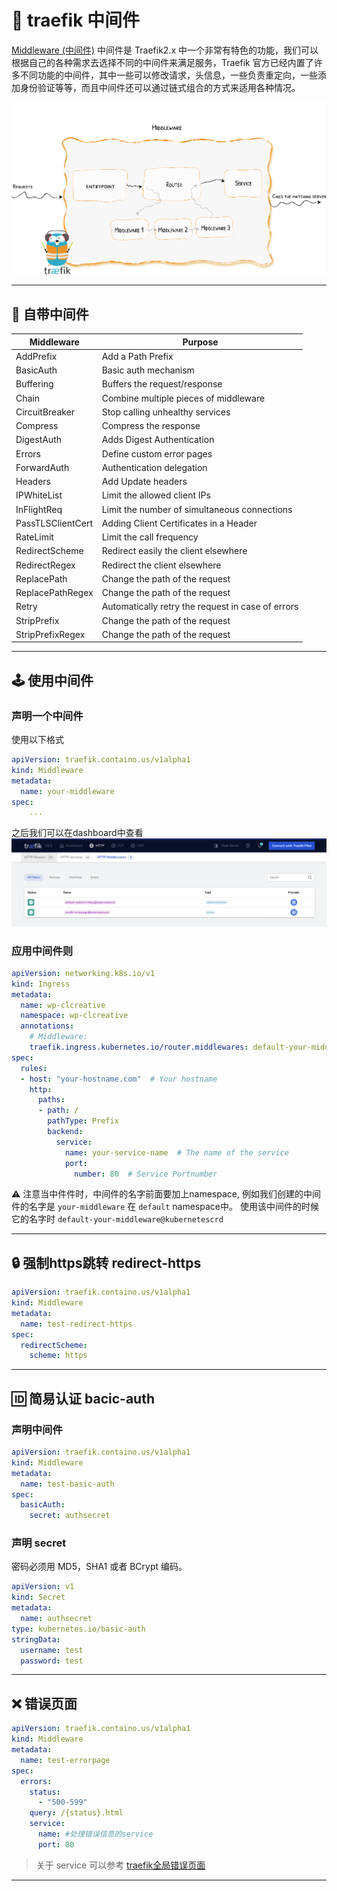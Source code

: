 # 🦦 traefik 中间件

[Middleware (中间件)](https://doc.traefik.io/traefik/v2.3/middlewares/overview/) 中间件是 Traefik2.x 中一个非常有特色的功能，我们可以根据自己的各种需求去选择不同的中间件来满足服务，Traefik 官方已经内置了许多不同功能的中间件，其中一些可以修改请求，头信息，一些负责重定向，一些添加身份验证等等，而且中间件还可以通过链式组合的方式来适用各种情况。

![middleware](middleware.png)

---

## 🏢 自带中间件
|Middleware|Purpose|
|----------|-------|
|AddPrefix|Add a Path Prefix|Path Modifier
|BasicAuth|Basic auth mechanism|Security, Authentication
|Buffering|Buffers the request/response|Request Lifecycle
|Chain|Combine multiple pieces of middleware|Middleware tool
|CircuitBreaker|Stop calling unhealthy services|Request Lifecycle
|Compress|Compress the response|Content Modifier
|DigestAuth|Adds Digest Authentication|Security, Authentication
|Errors|Define custom error pages|Request Lifecycle
|ForwardAuth|Authentication delegation|Security, Authentication
|Headers|Add Update headers|Security
|IPWhiteList|Limit the allowed client IPs|Security, Request lifecycle
|InFlightReq|Limit the number of simultaneous connections|Security, Request lifecycle
|PassTLSClientCert|Adding Client Certificates in a Header|Security
|RateLimit|Limit the call frequency|Security, Request lifecycle
|RedirectScheme|Redirect easily the client elsewhere|Request lifecycle
|RedirectRegex|Redirect the client elsewhere|Request lifecycle
|ReplacePath|Change the path of the request|Path Modifier
|ReplacePathRegex|Change the path of the request|Path Modifier
|Retry|Automatically retry the request in case of errors|Request lifecycle
|StripPrefix|Change the path of the request|Path Modifier
|StripPrefixRegex|Change the path of the request

---

## 🕹️ 使用中间件

### 声明一个中间件
使用以下格式
``` yaml
apiVersion: traefik.containo.us/v1alpha1
kind: Middleware
metadata:
  name: your-middleware
spec:
    ...
```

之后我们可以在dashboard中查看
![middleware](middleware2.png)

### 应用中间件则
``` yaml
apiVersion: networking.k8s.io/v1
kind: Ingress
metadata:
  name: wp-clcreative
  namespace: wp-clcreative
  annotations:
    # Middleware:
    traefik.ingress.kubernetes.io/router.middlewares: default-your-middleware@kubernetescrd, default-your-middleware-2@kubernetescrd
spec:
  rules:
  - host: "your-hostname.com"  # Your hostname
    http:
      paths:
      - path: /
        pathType: Prefix
        backend:
          service:
            name: your-service-name  # The name of the service
            port:
              number: 80  # Service Portnumber
```
⚠️ 注意当中件件时，中间件的名字前面要加上namespace, 例如我们创建的中间件的名字是 ```your-middleware``` 在 ```default``` namespace中。
使用该中间件的时候它的名字时 ```default-your-middleware@kubernetescrd```

---

## 🔒 强制https跳转 redirect-https
``` yaml
apiVersion: traefik.containo.us/v1alpha1
kind: Middleware
metadata:
  name: test-redirect-https
spec:
  redirectScheme:
    scheme: https
```

---

## 🆔 简易认证 bacic-auth

### 声明中间件
``` yaml
apiVersion: traefik.containo.us/v1alpha1
kind: Middleware
metadata:
  name: test-basic-auth
spec:
  basicAuth:
    secret: authsecret
```

### 声明 secret
密码必须用 MD5，SHA1 或者 BCrypt 编码。
``` yaml
apiVersion: v1
kind: Secret
metadata:
  name: authsecret
type: kubernetes.io/basic-auth
stringData:
  username: test
  password: test
```
---

## ❌ 错误页面

```yaml
apiVersion: traefik.containo.us/v1alpha1
kind: Middleware
metadata:
  name: test-errorpage
spec:
  errors:
    status:
      - "500-599"
    query: /{status}.html
    service:
      name: #处理错误信息的service
      port: 80
```

> 关于 service 可以参考 [traefik全局错误页面](traefik全局错误页面.md)
---